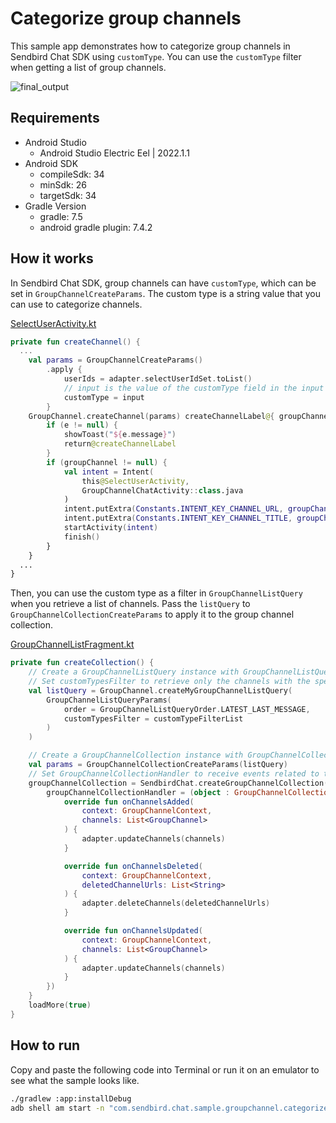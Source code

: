# Categorize group channels

This sample app demonstrates how to categorize group channels in Sendbird Chat SDK using `customType`. You can use the `customType` filter when getting a list of group channels.

![final_output](https://github.com/sendbird/sendbird-chat-sample-android/assets/104121286/bb279bec-e98f-4983-b059-d8f22f0e97a1)

## Requirements

+ Android Studio
  + Android Studio Electric Eel | 2022.1.1
+ Android SDK
    + compileSdk: 34
    + minSdk: 26
    + targetSdk: 34
+ Gradle Version
    + gradle: 7.5
    + android gradle plugin: 7.4.2

## How it works

In Sendbird Chat SDK, group channels can have `customType`, which can be set in `GroupChannelCreateParams`. The custom type is a string value that you can use to categorize channels.

[SelectUserActivity.kt](./app/src/main/java/com/sendbird/chat/sample/groupchannel/categorizechannels/user/SelectUserActivity.kt#L131-L152)
``` kotlin
private fun createChannel() {
  ...
    val params = GroupChannelCreateParams()
        .apply {
            userIds = adapter.selectUserIdSet.toList()
            // input is the value of the customType field in the input field.
            customType = input
        }
    GroupChannel.createChannel(params) createChannelLabel@{ groupChannel, e ->
        if (e != null) {
            showToast("${e.message}")
            return@createChannelLabel
        }
        if (groupChannel != null) {
            val intent = Intent(
                this@SelectUserActivity,
                GroupChannelChatActivity::class.java
            )
            intent.putExtra(Constants.INTENT_KEY_CHANNEL_URL, groupChannel.url)
            intent.putExtra(Constants.INTENT_KEY_CHANNEL_TITLE, groupChannel.name)
            startActivity(intent)
            finish()
        }
    }
  ...
}
```

Then, you can use the custom type as a filter in `GroupChannelListQuery` when you retrieve a list of channels. Pass the `listQuery` to `GroupChannelCollectionCreateParams` to apply it to the group channel collection.

[GroupChannelListFragment.kt](./app/src/main/java/com/sendbird/chat/sample/groupchannel/categorizechannels/groupchannel/GroupChannelListFragment.kt#L91-L129)
``` kotlin
private fun createCollection() {
    // Create a GroupChannelListQuery instance with GroupChannelListQueryParams.
    // Set customTypesFilter to retrieve only the channels with the specified custom types.
    val listQuery = GroupChannel.createMyGroupChannelListQuery(
        GroupChannelListQueryParams(
            order = GroupChannelListQueryOrder.LATEST_LAST_MESSAGE,
            customTypesFilter = customTypeFilterList
        )
    )

    // Create a GroupChannelCollection instance with GroupChannelCollectionCreateParams.
    val params = GroupChannelCollectionCreateParams(listQuery)
    // Set GroupChannelCollectionHandler to receive events related to the GroupChannelCollection.
    groupChannelCollection = SendbirdChat.createGroupChannelCollection(params).apply {
        groupChannelCollectionHandler = (object : GroupChannelCollectionHandler {
            override fun onChannelsAdded(
                context: GroupChannelContext,
                channels: List<GroupChannel>
            ) {
                adapter.updateChannels(channels)
            }

            override fun onChannelsDeleted(
                context: GroupChannelContext,
                deletedChannelUrls: List<String>
            ) {
                adapter.deleteChannels(deletedChannelUrls)
            }

            override fun onChannelsUpdated(
                context: GroupChannelContext,
                channels: List<GroupChannel>
            ) {
                adapter.updateChannels(channels)
            }
        })
    }
    loadMore(true)
}
```

## How to run

Copy and paste the following code into Terminal or run it on an emulator to see what the sample looks like.

``` bash
./gradlew :app:installDebug
adb shell am start -n "com.sendbird.chat.sample.groupchannel.categorizechannels/com.sendbird.chat.sample.groupchannel.categorizechannels.base.SplashActivity" -a android.intent.action.MAIN -c android.intent.category.LAUNCHER --splashscreen-show-icon
```
